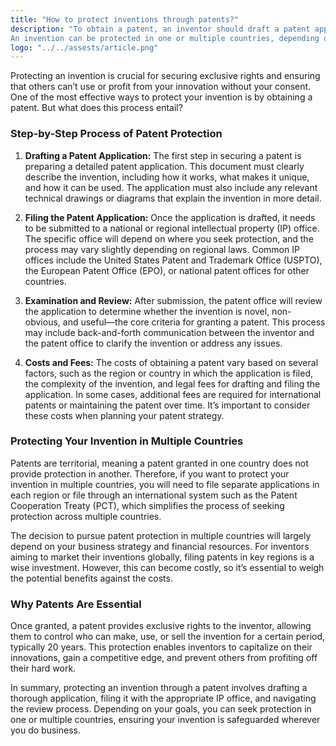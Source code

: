 ```yaml
---
title: "How to protect inventions through patents?"
description: "To obtain a patent, an inventor should draft a patent application and then submit it to a national or regional intellectual property (IP) office. This process includes several steps and entails diverse costs, depending on the regional or national laws of the country or contries in which the application is filed.
An invention can be protected in one or multiple countries, depending on the business strategy and financial resources of the inventors."
logo: "../../assests/article.png"
---
```


Protecting an invention is crucial for securing exclusive rights and ensuring that others can’t use or profit from your innovation without your consent. One of the most effective ways to protect your invention is by obtaining a patent. But what does this process entail?

### Step-by-Step Process of Patent Protection

1. **Drafting a Patent Application:** The first step in securing a patent is preparing a detailed patent application. This document must clearly describe the invention, including how it works, what makes it unique, and how it can be used. The application must also include any relevant technical drawings or diagrams that explain the invention in more detail.

2. **Filing the Patent Application:** Once the application is drafted, it needs to be submitted to a national or regional intellectual property (IP) office. The specific office will depend on where you seek protection, and the process may vary slightly depending on regional laws. Common IP offices include the United States Patent and Trademark Office (USPTO), the European Patent Office (EPO), or national patent offices for other countries.

3. **Examination and Review:** After submission, the patent office will review the application to determine whether the invention is novel, non-obvious, and useful—the core criteria for granting a patent. This process may include back-and-forth communication between the inventor and the patent office to clarify the invention or address any issues.

4. **Costs and Fees:** The costs of obtaining a patent vary based on several factors, such as the region or country in which the application is filed, the complexity of the invention, and legal fees for drafting and filing the application. In some cases, additional fees are required for international patents or maintaining the patent over time. It’s important to consider these costs when planning your patent strategy.

### Protecting Your Invention in Multiple Countries

Patents are territorial, meaning a patent granted in one country does not provide protection in another. Therefore, if you want to protect your invention in multiple countries, you will need to file separate applications in each region or file through an international system such as the Patent Cooperation Treaty (PCT), which simplifies the process of seeking protection across multiple countries.

The decision to pursue patent protection in multiple countries will largely depend on your business strategy and financial resources. For inventors aiming to market their inventions globally, filing patents in key regions is a wise investment. However, this can become costly, so it’s essential to weigh the potential benefits against the costs.

### Why Patents Are Essential

Once granted, a patent provides exclusive rights to the inventor, allowing them to control who can make, use, or sell the invention for a certain period, typically 20 years. This protection enables inventors to capitalize on their innovations, gain a competitive edge, and prevent others from profiting off their hard work.

In summary, protecting an invention through a patent involves drafting a thorough application, filing it with the appropriate IP office, and navigating the review process. Depending on your goals, you can seek protection in one or multiple countries, ensuring your invention is safeguarded wherever you do business.